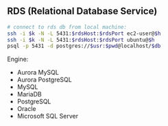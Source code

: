 RDS (Relational Database Service)
-

````sh
# connect to rds db from local machine:
ssh -i $k -N -L 5431:$rdsHost:$rdsPort ec2-user@$h
ssh -i $k -N -L 5431:$rdsHost:$rdsPort ubuntu@$h
psql -p 5431 -d postgres://$usr:$pwd@localhost/$db
````

Engine:
* Aurora MySQL
* Aurora PostgreSQL
* MySQL
* MariaDB
* PostgreSQL
* Oracle
* Microsoft SQL Server
